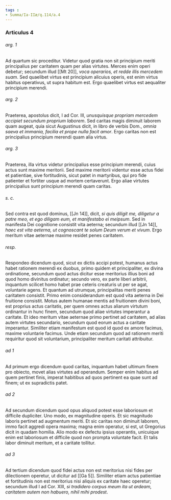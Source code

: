 ```yaml
---
tags : 
- Summa/Ia-IIæ/q.114/a.4
---
```


### Articulus 4

###### arg. 1
Ad quartum sic proceditur. Videtur quod gratia non sit principium meriti principalius per caritatem quam per alias virtutes. Merces enim operi debetur; secundum illud [[Mt 20]], *voca operarios, et redde illis mercedem suam*. Sed quaelibet virtus est principium alicuius operis, est enim virtus habitus operativus, ut supra habitum est. Ergo quaelibet virtus est aequaliter principium merendi.

###### arg. 2
Praeterea, apostolus dicit, I ad Cor. III, *unusquisque propriam mercedem accipiet secundum proprium laborem*. Sed caritas magis diminuit laborem quam augeat, quia sicut Augustinus dicit, in libro de verbis Dom., *omnia saeva et immania, facilia et prope nulla facit amor*. Ergo caritas non est principalius principium merendi quam alia virtus.

###### arg. 3
Praeterea, illa virtus videtur principalius esse principium merendi, cuius actus sunt maxime meritorii. Sed maxime meritorii videntur esse actus fidei et patientiae, sive fortitudinis, sicut patet in martyribus, qui pro fide patienter et fortiter usque ad mortem certaverunt. Ergo aliae virtutes principalius sunt principium merendi quam caritas.

###### s. c.
Sed contra est quod dominus, [[Jn 14]], dicit, *si quis diligit me, diligetur a patre meo, et ego diligam eum, et manifestabo ei meipsum*. Sed in manifesta Dei cognitione consistit vita aeterna; secundum illud [[Jn 14]], *haec est vita aeterna, ut cognoscant te solum Deum verum et vivum*. Ergo meritum vitae aeternae maxime residet penes caritatem.

###### resp.
Respondeo dicendum quod, sicut ex dictis accipi potest, humanus actus habet rationem merendi ex duobus, primo quidem et principaliter, ex divina ordinatione, secundum quod actus dicitur esse meritorius illius boni ad quod homo divinitus ordinatur; secundo vero, ex parte liberi arbitrii, inquantum scilicet homo habet prae ceteris creaturis ut per se agat, voluntarie agens. Et quantum ad utrumque, principalitas meriti penes caritatem consistit. Primo enim considerandum est quod vita aeterna in Dei fruitione consistit. Motus autem humanae mentis ad fruitionem divini boni, est proprius actus caritatis, per quem omnes actus aliarum virtutum ordinantur in hunc finem, secundum quod aliae virtutes imperantur a caritate. Et ideo meritum vitae aeternae primo pertinet ad caritatem, ad alias autem virtutes secundario, secundum quod eorum actus a caritate imperantur. Similiter etiam manifestum est quod id quod ex amore facimus, maxime voluntarie facimus. Unde etiam secundum quod ad rationem meriti requiritur quod sit voluntarium, principaliter meritum caritati attribuitur.

###### ad 1
Ad primum ergo dicendum quod caritas, inquantum habet ultimum finem pro obiecto, movet alias virtutes ad operandum. Semper enim habitus ad quem pertinet finis, imperat habitibus ad quos pertinent ea quae sunt ad finem; ut ex supradictis patet.

###### ad 2
Ad secundum dicendum quod opus aliquod potest esse laboriosum et difficile dupliciter. Uno modo, ex magnitudine operis. Et sic magnitudo laboris pertinet ad augmentum meriti. Et sic caritas non diminuit laborem, immo facit aggredi opera maxima; magna enim operatur, si est, ut Gregorius dicit in quadam homilia. Alio modo ex defectu ipsius operantis, unicuique enim est laboriosum et difficile quod non prompta voluntate facit. Et talis labor diminuit meritum, et a caritate tollitur.

###### ad 3
Ad tertium dicendum quod fidei actus non est meritorius nisi fides per dilectionem operetur, ut dicitur ad [[Ga 5]]. Similiter etiam actus patientiae et fortitudinis non est meritorius nisi aliquis ex caritate haec operetur; secundum illud I ad Cor. XIII, *si tradidero corpus meum ita ut ardeam, caritatem autem non habuero, nihil mihi prodest*.

